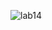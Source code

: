 ![lab14](https://user-images.githubusercontent.com/96528179/168548719-f029d3c9-b2d3-4ade-a493-69f2801a4ef2.png)